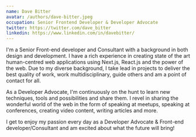 ```yaml
---
name: Dave Bitter
avatar: /authors/dave-bitter.jpeg
occupation: Senior Frontend Developer & Developer Advocate
twitter: https://twitter.com/dave_bitter
linkedin: https://www.linkedin.com/in/davebitter/
---
```


I'm a Senior Front-end developer and Consultant with a background in both design and development. I have a rich experience in creating state of the art human-centred web applications using Next.js, React.js and the power of the web. Due to my diverse background, I take lead in projects to deliver the best quality of work, work multidisciplinary, guide others and am a point of contact for all.

As a Developer Advocate, I'm continuously on the hunt to learn new techniques, tools and possibilities and share them. I revel in sharing the wonderful world of the web in the form of speaking at meetups, speaking at conferences, creating video content, writing articles and more.

I get to enjoy my passion every day as a Developer Advocate & Front-end developer/Consultant and am excited about what the future will bring!
